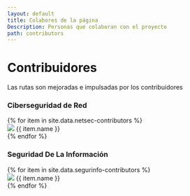 ```yaml
---
layout: default
title: Colabores de la página
Description: Personas que colaboran con el proyecto
path: contributors
---
```


# Contribuidores

Las rutas son mejoradas e impulsadas por los contribuidores

### Ciberseguridad de Red

<div id="contributors" class="contributors-box">
	{% for item in site.data.netsec-contributors %}
	<div class="tooltip top">
		<a href="{{ item.link }}" target="_blank"><img src="{{ item.picture }}" /></a>
		<span class="tiptext">{{ item.name }}</span>
	</div>
	{% endfor %}
</div>

### Seguridad De La Información

<div id="contributors" class="contributors-box">
 {% for item in site.data.segurinfo-contributors %}
	<div class="tooltip top">
		<a href="{{ item.link }}" target="_blank"><img src="{{ item.picture }}" /></a>
		<span class="tiptext">{{ item.name }}</span>
	</div>
	{% endfor %} 
</div>
